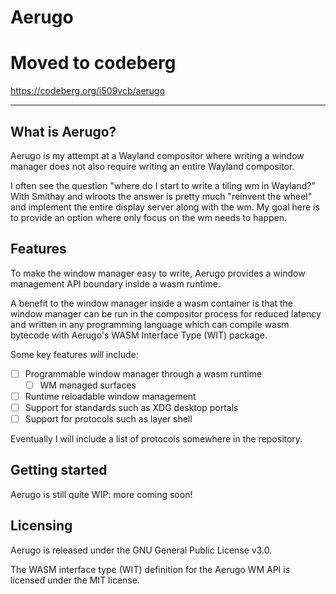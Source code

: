 # Aerugo

# Moved to codeberg

https://codeberg.org/i509vcb/aerugo

----

## What is Aerugo?

Aerugo is my attempt at a Wayland compositor where writing a window manager does not also require writing an
entire Wayland compositor.

I often see the question "where do I start to write a tiling wm in Wayland?" With Smithay and wlroots the answer is
pretty much "reinvent the wheel" and implement the entire display server along with the wm. My goal here is to provide an option
where only focus on the wm needs to happen.

## Features

To make the window manager easy to write, Aerugo provides a window management API boundary inside a wasm runtime.

A benefit to the window manager inside a wasm container is that the window manager can be run in the compositor
process for reduced latency and written in any programming language which can compile wasm bytecode with
Aerugo's WASM Interface Type (WIT) package.

Some key features *will* include:
- [ ] Programmable window manager through a wasm runtime
  - [ ] WM managed surfaces
- [ ] Runtime reloadable window management
- [ ] Support for standards such as XDG desktop portals
- [ ] Support for protocols such as layer shell

Eventually I will include a list of protocols somewhere in the repository.

## Getting started

Aerugo is still quite WIP: more coming soon!

## Licensing

Aerugo is released under the GNU General Public License v3.0.

The WASM interface type (WIT) definition for the Aerugo WM API is licensed under the MIT license.
